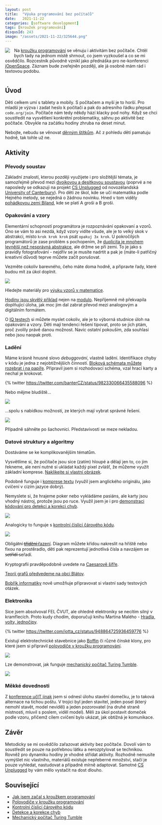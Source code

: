 ```yaml
---
layout: post
title:  "Výuka programování bez počítačů"
date:   2021-11-22
categories: [software development]
tags: [kroužek programování]
disqusId: 243
image: "/assets/2021-11-22/325644.png"
---
```


<div style="float: left; margin: 0 1em 1em 0; text-align: center;"><img src="/assets/2021-11-22/325644.png" /></div>

Na [kroužku programování](https://blog.zvestov.cz/tag/krou%C5%BEek-programov%C3%A1n%C3%AD) se věnuju i aktivitám bez počítače. Chtěl bych tady na jednom místě shrnout, co jsem vyzkoušel a co se mi osvědčilo. Rozcestník původně vznikl jako přednáška pro ne-konferenci [jOpenSpace](https://www.jopenspace.cz/). Záznam bude zveřejněn později, ale já osobně mám rád i textovou podobu.

<div style="clear:both"></div>
<!--more-->


## Úvod

Děti celkem umí s tablety a mobily. S počítačem a myší je to horší. Pro mladší je výzva i zadat heslo k počítači a pak do adresního řádku přepsat `code.org/join`. Počítače nám tedy někdy hází klacky pod nohy. Když se chci soustředit na vysvětlení konkrétní problematiky, sáhnu po aktivitě bez počítače. Obvykle na začátku hodiny zhruba na deset minut.

Nebojte, nebudu se věnovat [děrným štítkům](https://cs.wikipedia.org/wiki/D%C4%9Brn%C3%BD_%C5%A1t%C3%ADtek). Ač z pohledu dětí pamatuju hodně, tak tohle už ne.


## Aktivity


### Převody soustav


Základní znalostí, kterou později využijete i pro složitější témata, je samozřejmě převod mezi [dvojkovou a desítkovou soustavou](https://www.csunplugged.org/en/topics/binary-numbers/unit-plan/) (poprvé a ne naposledy se odkazuji na projekt [CS Unplugged](https://www.csunplugged.org) od novozélandská [University of Canterbury](http://www.canterbury.ac.nz)). Pro děti ze škol, kde se učí matematika podle Hejného metody, se nejedná o žádnou novinku. Hned v tom viděly [pohádkovou zemi Biland](https://www.matika.in/cs/category.php?category=biland), kde se platí A groši a B groši.


### Opakování a vzory

Elementární schopností programátora je rozpoznávání opakovaní a vzorů. Ono se vám to asi nezdá, když vzory vidíte všude, ale je to velký skok v abstrakci, místo `krok krok krok` psát `opakuj 3x krok`. U pokročilých programátorů je zase problém s pochopením, že [duplicita je mnohem levnější než nesprávná abstrakce](https://blog.zvestov.cz/software%20development/2020/12/08/nespravna-abstrakce.html), ale držme se při zemi. To je jako s pravidly fotografování - nejdřív se je musíte nadrtit a pak je (máte-li patřičný kreativní důvod) teprve můžete začít porušovat.

Vezměte cokoliv barevného, čeho máte doma hodně, a připravte řady, které budou mít za úkol doplnit.

![](/assets/2021-11-22/kolecka.jpg)

Hledejte materiály pro [výuku vzorů v matematice](https://www.mathinenglish.com/PWkS/grade3/completepattern4(2).pdf).

[Hodiny jsou skvělý příklad](https://www.mathinenglish.com/PWkS/grade4/timepatterns.pdf) nejen na [modulo](https://en.wikipedia.org/wiki/Modulo_operation). Nepříjemně mě překvapila doplňující úloha, jak moc jim dal zabrat převod mezi analogovým a digitálním formátem.

O [IQ testech](https://openpsychometrics.org/printable/intelligence-quotient-test.pdf) si můžete myslet cokoliv, ale je to výborná studnice úloh na opakování a vzory. Děti mají tendenci řešení tipovat, proto se jich ptám, proč zvolily právě danou možnost. Navíc ostatní pokouším, zda souhlasí nebo jsou naopak proti.


### Ladění

Máme krásně hnusné slovo _debuggování_, vlastně ladění. Identifikace chyby v kódu je jedna z nejobtížnějších činností. [Bloková schémata můžete rozebrat i na papíře](https://scratchblocks.github.io/#?style=scratch3&lang=cs&script=opakuj%20dokola%0Akdy%C5%BE%3CKARTA%20je%20men%C5%A1%C3%AD%20ne%C5%BE%205%3Etak%0Akdy%C5%BE%3CKARTA%20je%20%C4%8CERN%C3%81%3Etak%0ATV%C5%AEJ%20t%C3%BDm%20dostene%20tolik%20bod%C5%AF%2C%20kolik%20je%20na%20kart%C4%9B%0Ajinak%0ADRUH%C3%9D%20t%C3%BDm%20dostane%20(1)%20bod%0Aend%0Ajinak%0Akdy%C5%BE%3CKARTA%20je%20SRDCOV%C3%81%3Etak%0ATV%C5%AEJ%20t%C3%BDm%20dostane%20(1)%20bod%0Aend%0Aend%0Ahraje%20druh%C3%BD%20t%C3%BDm%0Aend%0A). Připravil jsem si rozhodovací schéma, vzal hrací karty a nechal je krokovat.

{% twitter https://twitter.com/banterCZ/status/982330066435588096 %}

Nebo mějme bludiště...

![](/assets/2021-11-22/bludiste.jpg)

...spolu s nabídkou možností, ze kterých mají vybrat správné řešení.

![](/assets/2021-11-22/bludiste-moznosti.png)

Případně sáhněte po šachovnici. Představivosti se meze nekladou.


### Datové struktury a algoritmy

Dostáváme se ke komplikovanějším tématům.

Vysvětlíme si, že počítače jsou sice (zatím) hloupé a dělají jen to, co jim řekneme, ale není nutné si ukládat každý pixel zvlášť, že můžeme využít základní komprese. [Naklikejte si vlastní obrázek](https://scratch.mit.edu/projects/561519780/).

Podobně funguje i [komprese textu](https://classic.csunplugged.org/documents/activities/text-compression/unplugged-03-text_compression.pdf) (využil jsem anglického originálu, jako cvičení v cizím jazyce dobrý).

Nemyslete si, že hrajeme poker nebo vykládáme pasiáns, ale karty jsou vhodný nástroj, protože jsou po ruce. Využil jsem je i pro [demonstraci kódování pro detekci a korekci chyb](https://blog.zvestov.cz/software%20development/2019/06/24/detekce-a-korekce-chyb.html).

![](/assets/2019-06-24/karty.jpg)

Analogicky to funguje s [kontrolní číslicí čárového kódu](https://blog.zvestov.cz/software%20development/2019/07/22/kontrolni-cislice-caroveho-kodu.html).

![](/assets/2019-07-22/error-correction-paint-tin.png)

Obligátní [t̶ř̶í̶d̶ě̶n̶í̶ řazení](https://www.csunplugged.org/en/resources/sorting-network/). Diagram můžete křídou nakreslit na hřiště nebo fixou na prostěradlo, děti pak reprezentují jednotlivá čísla a navzájem se s̶e̶t̶ř̶í̶d̶í̶ seřadí.

Kryptografii pravděpodobně uvedete na [Caesarově šifře](https://cs.wikipedia.org/wiki/Caesarova_%C5%A1ifra).

[Teorii grafů předvedeme na obci Blátov](https://classic.csunplugged.org/documents/activities/minimal-spanning-trees/unplugged-09-minimal_spanning_trees.pdf).

[Bobřík informatiky](https://www.ibobr.cz/) nově umožňuje připravovat si vlastní sady testových otázek.


### Elektronika

Sice jsem absolvoval FEL ČVUT, ale ohledně elektroniky se necítím silný v kramflecích. Proto kudy chodím, doporučuji knihu Martina Malého - [Hradla, volty, jednočipy](https://knihy.nic.cz/).

{% twitter https://twitter.com/iotta_cz/status/948864725936459776 %}

Existují elektrotechnické stavebnice jako [Boffin](https://boffin.cz/) či různé čínské klony, pro které jsem si připravil [polovodiče v kroužku programování](https://blog.zvestov.cz/software%20development/2020/06/29/polovodice-v-krouzku-programovani.html).

![](/assets/2020-06-29/tranzistor.jpg)

Lze demonstrovat, jak funguje [mechanický počítač Turing Tumble](https://blog.zvestov.cz/software%20development/2021/10/20/mechanicky-pocitac-turing-tumble.html).

![](/assets/2021-10-20/counter.png)


### Měkké dovednosti


Z [konference učIT jinak](https://blog.zvestov.cz/software%20development/2018/05/15/konference-ucit-jinak) jsem si odnesl úlohu stavění domečku, je to taková alternace na tichou poštu. V trojici byl jeden stavitel, jeden posel (který nemohl stavět, model neviděl) a jeden pozorovatel (na druhé straně místnosti, mluvil s poslem, viděl model). Měli za úkol postavit domeček podle vzoru, přičemž cílem cvičení bylo ukázat, jak obtížná je komunikace.


## Závěr

Metodicky se mi osvědčilo zařazovat aktivity bez počítače. Dovolí vám to soustředit se pouze na potřebnou látku a nerozptylovat se technikou. Rovněž pro dynamiku hodiny je vhodné střídat aktivity. Rozhodně nemusíte vymýšlet nic vlastního, materiálů existuje nepřeberné množství, stačí je pouze vyhledat, nastudovat a případně mírně adaptovat. Samotné [CS Unplugged](https://www.csunplugged.org) by vám mělo vystačit na dost dlouho.


## Související

- [Jak jsem začal s kroužkem programování](https://blog.zvestov.cz/software%20development/2018/10/29/jak-jsem-zacal-s-krouzkem-programovani.html)
- [Polovodiče v kroužku programování](https://blog.zvestov.cz/software%20development/2020/06/29/polovodice-v-krouzku-programovani.html)
- [Kontrolní číslicí čárového kódu](https://blog.zvestov.cz/software%20development/2019/07/22/kontrolni-cislice-caroveho-kodu.html)
- [Detekce a korekce chyb](https://blog.zvestov.cz/software%20development/2019/06/24/detekce-a-korekce-chyb.html)
- [Mechanický počítač Turing Tumble](https://blog.zvestov.cz/software%20development/2021/10/20/mechanicky-pocitac-turing-tumble.html)